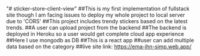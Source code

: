 "# sticker-store-client-view" 
##This is my first implementation of fullstack site though I am facing issues to deploy my whole project to local server due to 'CORS'
##This project includes trendy stickers based on the latest trends.
##A user can upload project from the backend
##The backend is  deployed in Heroku so a user would get complete cloud app experience
##Here I use mongodb as DB
##This is a react app
##user can add multiple data based on the category
##live site link: https://ema-jhn-simp.web.app/
